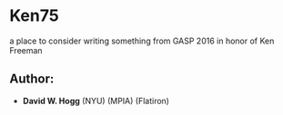 # Ken75

a place to consider writing something from GASP 2016 in honor of Ken Freeman

## Author:

- **David W. Hogg** (NYU) (MPIA) (Flatiron)
